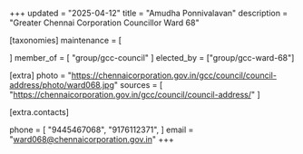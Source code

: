 +++
updated = "2025-04-12"
title = "Amudha Ponnivalavan"
description = "Greater Chennai Corporation Councillor Ward 68"

[taxonomies]
maintenance = [

]
member_of = [
    "group/gcc-council"
]
elected_by = ["group/gcc-ward-68"]

[extra]
photo = "https://chennaicorporation.gov.in/gcc/council/council-address/photo/ward068.jpg"
sources = [
    "https://chennaicorporation.gov.in/gcc/council/council-address/"
]

[extra.contacts]

phone = [
    "9445467068",
    "9176112371",
    ]
email = "ward068@chennaicorporation.gov.in"
+++